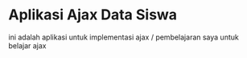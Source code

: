 # Aplikasi Ajax Data Siswa

ini adalah aplikasi untuk implementasi ajax / pembelajaran saya untuk belajar ajax
